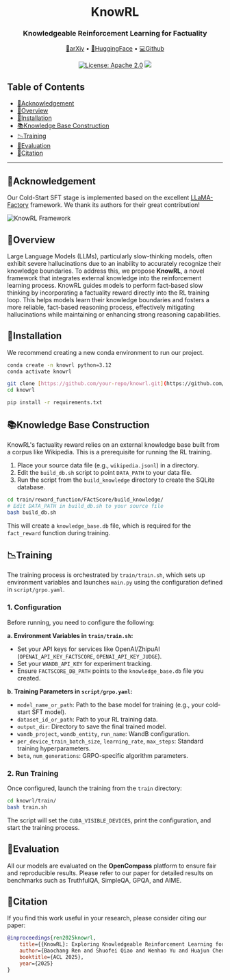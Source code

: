 <div align="center">
<h1 align="center"> KnowRL </h1>
<h3 align="center"> Knowledgeable Reinforcement Learning for Factuality </h3>

<p align="center">
  <a href="https://arxiv.org/abs/25xx.xxxxx">📄arXiv</a> •
  <a href="https://huggingface.co/collections/your-org/your-collection-id">🤗HuggingFace</a> •
  <a href="https://github.com/your-repo/knowrl">💻Github</a>
</p>

[![License: Apache 2.0](https://img.shields.io/badge/License-Apache_2.0-blue.svg)](https://opensource.org/licenses/Apache-2.0)
![](https://img.shields.io/github/last-commit/your-repo/knowrl?color=green)

</div>

## Table of Contents
- [🌻Acknowledgement](#acknowledgement)
- [🌟Overview](#overview)
- [🔧Installation](#installation)
- [📚Knowledge Base Construction](#knowledge-base-construction)
- [📉Training](#training)
- [🧐Evaluation](#evaluation)
- [🚩Citation](#citation)

---

## 🌻Acknowledgement
Our Cold-Start SFT stage is implemented based on the excellent [LLaMA-Factory](https://github.com/hiyouga/LLaMA-Factory) framework. We thank its authors for their great contribution!

![KnowRL Framework](https://i.imgur.com/8zD3XfX.png)

## 🌟Overview
Large Language Models (LLMs), particularly slow-thinking models, often exhibit severe hallucinations due to an inability to accurately recognize their knowledge boundaries. To address this, we propose **KnowRL**, a novel framework that integrates external knowledge into the reinforcement learning process. KnowRL guides models to perform fact-based slow thinking by incorporating a factuality reward directly into the RL training loop. This helps models learn their knowledge boundaries and fosters a more reliable, fact-based reasoning process, effectively mitigating hallucinations while maintaining or enhancing strong reasoning capabilities.

## 🔧Installation
We recommend creating a new conda environment to run our project.

```bash
conda create -n knowrl python=3.12
conda activate knowrl

git clone [https://github.com/your-repo/knowrl.git](https://github.com/your-repo/knowrl.git)
cd knowrl

pip install -r requirements.txt
```

## 📚Knowledge Base Construction
KnowRL's factuality reward relies on an external knowledge base built from a corpus like Wikipedia. This is a prerequisite for running the RL training.

1.  Place your source data file (e.g., `wikipedia.jsonl`) in a directory.
2.  Edit the `build_db.sh` script to point `DATA_PATH` to your data file.
3.  Run the script from the `build_knowledge` directory to create the SQLite database.

```bash
cd train/reward_function/FActScore/build_knowledge/
# Edit DATA_PATH in build_db.sh to your source file
bash build_db.sh
```
This will create a `knowledge_base.db` file, which is required for the `fact_reward` function during training.


## 📉Training
The training process is orchestrated by `train/train.sh`, which sets up environment variables and launches `main.py` using the configuration defined in `script/grpo.yaml`.

### 1. Configuration
Before running, you need to configure the following:

**a. Environment Variables in `train/train.sh`:**
   - Set your API keys for services like OpenAI/ZhipuAI (`OPENAI_API_KEY_FACTSCORE`, `OPENAI_API_KEY_JUDGE`).
   - Set your `WANDB_API_KEY` for experiment tracking.
   - Ensure `FACTSCORE_DB_PATH` points to the `knowledge_base.db` file you created.

**b. Training Parameters in `script/grpo.yaml`:**
   - `model_name_or_path`: Path to the base model for training (e.g., your cold-start SFT model).
   - `dataset_id_or_path`: Path to your RL training data.
   - `output_dir`: Directory to save the final trained model.
   - `wandb_project`, `wandb_entity`, `run_name`: WandB configuration.
   - `per_device_train_batch_size`, `learning_rate`, `max_steps`: Standard training hyperparameters.
   - `beta`, `num_generations`: GRPO-specific algorithm parameters.

### 2. Run Training
Once configured, launch the training from the `train` directory:

```bash
cd knowrl/train/
bash train.sh
```
The script will set the `CUDA_VISIBLE_DEVICES`, print the configuration, and start the training process.

## 🧐Evaluation
All our models are evaluated on the **OpenCompass** platform to ensure fair and reproducible results. Please refer to our paper for detailed results on benchmarks such as TruthfulQA, SimpleQA, GPQA, and AIME.

## 🚩Citation
If you find this work useful in your research, please consider citing our paper:
```bibtex
@inproceedings{ren2025knowrl,
    title={{KnowRL}: Exploring Knowledgeable Reinforcement Learning for Factuality},
    author={Baochang Ren and Shuofei Qiao and Wenhao Yu and Huajun Chen and Ningyu Zhang},
    booktitle={ACL 2025},
    year={2025}
}
```
